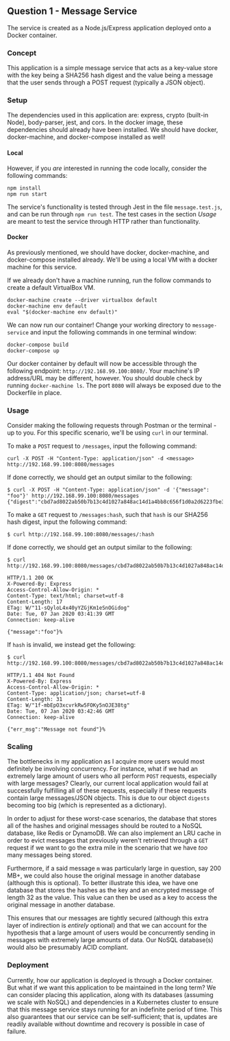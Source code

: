 ## Question 1 - Message Service

The service is created as a Node.js/Express application deployed onto a Docker container. 

### Concept

This application is a simple message service that acts as a key-value store with the key being a SHA256 hash digest and the value being a message that the user sends through a POST request (typically a JSON object). 

### Setup

The dependencies used in this application are: express, crypto (built-in Node), body-parser, jest, and cors. In the docker image, these dependencies should already have been installed. We should have docker, docker-machine, and docker-compose installed as well!

#### Local

However, if you _*are*_ interested in running the code locally, consider the following commands:

```
npm install
npm run start
```
The service's functionality is tested through Jest in the file `message.test.js`, and can be run through `npm run test`. The  test cases in the section *Usage* are meant to test the service through HTTP rather than functionality.

#### Docker

As previously mentioned, we should have docker, docker-machine, and docker-compose installed already. We'll be using a local VM with a docker machine for this service. 

If we already don't have a machine running, run the follow commands to create a default VirtualBox VM.

```
docker-machine create --driver virtualbox default
docker-machine env default
eval "$(docker-machine env default)"
```

We can now run our container! Change your working directory to `message-service` and input the following commands in one terminal window:

```
docker-compose build
docker-compose up
```

Our docker container by default will now be accessible through the following endpoint: `http://192.168.99.100:8080/`. Your machine's IP address/URL may be different, however. You should double check by running `docker-machine ls`. The port `8080` will always be exposed due to the Dockerfile in place.

### Usage

Consider making the following requests through Postman or the terminal - up to you. For this specific scenario, we'll be using `curl` in our terminal.

To make a `POST` request to `/messages`, input the following command:

```
curl -X POST -H "Content-Type: application/json" -d <message> http://192.168.99.100:8080/messages
```

If done correctly, we should get an output similar to the following:

```
$ curl -X POST -H "Content-Type: application/json" -d '{"message": "foo"}' http://192.168.99.100:8080/messages
{"digest":"cbd7ad8022ab50b7b13c4d1027a848ac14d1a4bb8c656f1d0a2d6223fbe387e0"}%
```

To make a `GET` request to `/messages:hash`, such that `hash` is our SHA256 hash digest, input the following command:

```
$ curl http://192.168.99.100:8080/messages/:hash
```

If done correctly, we should get an output similar to the following:

```
$ curl http://192.168.99.100:8080/messages/cbd7ad8022ab50b7b13c4d1027a848ac14d1a4bb8c656f1d0a2d6223fbe387e0

HTTP/1.1 200 OK
X-Powered-By: Express
Access-Control-Allow-Origin: *
Content-Type: text/html; charset=utf-8
Content-Length: 17
ETag: W/"11-sQyloL4x40yYZGjKm1eSnOGidog"
Date: Tue, 07 Jan 2020 03:41:39 GMT
Connection: keep-alive

{"message":"foo"}%
```

If `hash` is invalid, we instead get the following:

```
$ curl http://192.168.99.100:8080/messages/cbd7ad8022ab50b7b13c4d1027a848ac14d1a4bb8c656f1d0a2d622

HTTP/1.1 404 Not Found
X-Powered-By: Express
Access-Control-Allow-Origin: *
Content-Type: application/json; charset=utf-8
Content-Length: 31
ETag: W/"1f-mbEpO3xcvrkRw5FOKy5nOJE38tg"
Date: Tue, 07 Jan 2020 03:42:46 GMT
Connection: keep-alive

{"err_msg":"Message not found"}%
```

### Scaling

The bottlenecks in my application as I acquire more users would most definitely be involving concurrency. For instance, what if we had an extremely large amount of users who all perform `POST` requests, especially with large messages? Clearly, our current local application would fail at successfully fulfilling all of these requests, especially if these requests contain large messages/JSON objects. This is due to our object `digests` becoming too big (which is represented as a dictionary).

In order to adjust for these worst-case scenarios, the database that stores all of the hashes and original messages should be routed to a NoSQL database, like Redis or DynamoDB. We can also implement an LRU cache in order to evict messages that previously weren't retrieved through a `GET` request if we want to go the extra mile in the scenario that we have _*too*_ many messages being stored. 

Furthermore, if a said message `m` was particularly large in question, say 200 MB+, we could also house the original message in another database (although this is optional). To better illustrate this idea, we have one database that stores the hashes as the key and an encrypted message of length 32 as the value. This value can then be used as a key to access the original message in another database. 

This ensures that our messages are tightly secured (although this extra layer of indirection is _*entirely*_ optional) and that we can account for the hypothesis that a large amount of users would be concurrently sending in messages with extremely large amounts of data. Our NoSQL database(s) would also be presumably ACID compliant.

### Deployment

Currently, how our application is deployed is through a Docker container. But what if we want this application to be maintained in the long term? We can consider placing this application, along with its databases (assuming we scale with NoSQL) and dependencies in a Kubernetes cluster to ensure that this message service stays running for an indefinite period of time. This also guarantees that our service can be self-sufficient; that is, updates are readily available without downtime and recovery is possible in case of failure.